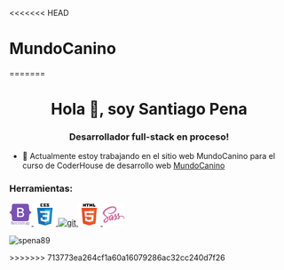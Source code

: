 <<<<<<< HEAD
# MundoCanino
=======
<h1 align="center">Hola 👋, soy Santiago Pena</h1>
<h3 align="center">Desarrollador full-stack en proceso!</h3>

- 🔭 Actualmente estoy trabajando en el sitio web MundoCanino para el curso de CoderHouse de desarrollo web [MundoCanino](https://github.com/spena89/MundoCanino)

<h3 align="left">Herramientas:</h3>
<p align="left"> <a href="https://getbootstrap.com" target="_blank" rel="noreferrer"> <img src="https://raw.githubusercontent.com/devicons/devicon/master/icons/bootstrap/bootstrap-plain-wordmark.svg" alt="bootstrap" width="40" height="40"/> </a> <a href="https://www.w3schools.com/css/" target="_blank" rel="noreferrer"> <img src="https://raw.githubusercontent.com/devicons/devicon/master/icons/css3/css3-original-wordmark.svg" alt="css3" width="40" height="40"/> </a> <a href="https://git-scm.com/" target="_blank" rel="noreferrer"> <img src="https://www.vectorlogo.zone/logos/git-scm/git-scm-icon.svg" alt="git" width="40" height="40"/> </a> <a href="https://www.w3.org/html/" target="_blank" rel="noreferrer"> <img src="https://raw.githubusercontent.com/devicons/devicon/master/icons/html5/html5-original-wordmark.svg" alt="html5" width="40" height="40"/> </a> <a href="https://sass-lang.com" target="_blank" rel="noreferrer"> <img src="https://raw.githubusercontent.com/devicons/devicon/master/icons/sass/sass-original.svg" alt="sass" width="40" height="40"/> </a> </p>

<p><img align="center" src="https://github-readme-stats.vercel.app/api/top-langs?username=spena89&show_icons=true&locale=en&layout=compact" alt="spena89" /></p>
>>>>>>> 713773ea264cf1a60a16079286ac32cc240d7f26
